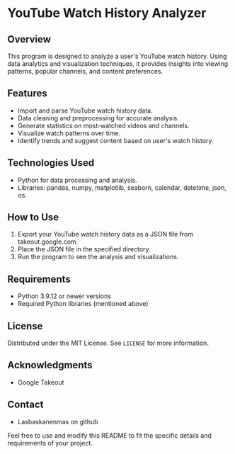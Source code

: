 # YouTube Watch History Analyzer

## Overview
This program is designed to analyze a user's YouTube watch history. Using data analytics and visualization techniques, it provides insights into viewing patterns, popular channels, and content preferences.

## Features
- Import and parse YouTube watch history data.
- Data cleaning and preprocessing for accurate analysis.
- Generate statistics on most-watched videos and channels.
- Visualize watch patterns over time.
- Identify trends and suggest content based on user's watch history.

## Technologies Used
- Python for data processing and analysis.
- Libraries: pandas, numpy, matplotlib, seaborn, calendar, datetime, json, os.

## How to Use
1. Export your YouTube watch history data as a JSON file from takeout.google.com.
2. Place the JSON file in the specified directory.
3. Run the program to see the analysis and visualizations.

## Requirements
- Python 3.9.12 or newer versions
- Required Python libraries (mentioned above)

## License
Distributed under the MIT License. See `LICENSE` for more information.

## Acknowledgments
- Google Takeout 

## Contact
- Lasbaskanenmas on github

Feel free to use and modify this README to fit the specific details and requirements of your project.
